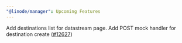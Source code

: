 ```yaml
---
"@linode/manager": Upcoming Features
---
```


Add destinations list for datastream page. Add POST mock handler for destination create ([#12627](https://github.com/linode/manager/pull/12627))
